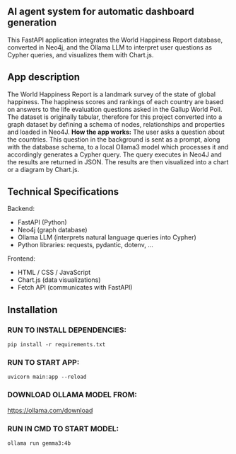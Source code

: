 ## AI agent system for automatic dashboard generation 

This FastAPI application integrates the World Happiness Report database, converted in Neo4j, and the Ollama LLM to interpret user questions as Cypher queries, and visualizes them with Chart.js.

## App description

The World Happiness Report is a landmark survey of the state of global happiness. The happiness scores and rankings of each country are based on answers to the life evaluation questions asked in the Gallup World Poll. The dataset is originally tabular, therefore for this project converted into a graph dataset by defining a schema of nodes, relationships and properties and loaded in Neo4J.
**How the app works:** The user asks a question about the countries. This question in the background is sent as a prompt, along with the database schema, to a local Ollama3 model which processes it and accordingly generates a Cypher query. The query executes in Neo4J and the results are returned in JSON. The results are then visualized into a chart or a diagram by Chart.js.

## Technical Specifications
Backend:
- FastAPI (Python)
- Neo4j (graph database)
- Ollama LLM (interprets natural language queries into Cypher)
- Python libraries: requests, pydantic, dotenv, ...

Frontend:
- HTML / CSS / JavaScript
- Chart.js (data visualizations)
- Fetch API (communicates with FastAPI)


## Installation
### RUN TO INSTALL DEPENDENCIES:
```
pip install -r requirements.txt
```

### RUN TO START APP:
```
uvicorn main:app --reload
```

### DOWNLOAD OLLAMA MODEL FROM:
https://ollama.com/download

### RUN IN CMD TO START MODEL:
```
ollama run gemma3:4b
```

